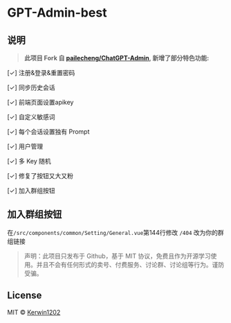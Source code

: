 # GPT-Admin-best

## 说明
> **此项目 Fork 自 [pailecheng/ChatGPT-Admin](https://github.com/pailecheng/ChatGPT-Admin), 新增了部分特色功能:**

[✓] 注册&登录&重置密码

[✓] 同步历史会话

[✓] 前端页面设置apikey

[✓] 自定义敏感词

[✓] 每个会话设置独有 Prompt

[✓] 用户管理

[✓] 多 Key 随机

[✓] 修复了按钮又大又粉

[✓] 加入群组按钮

## 加入群组按钮

在`/src/components/common/Setting/General.vue`第144行修改 `/404` 改为你的群组链接

> 声明：此项目只发布于 Github，基于 MIT 协议，免费且作为开源学习使用。并且不会有任何形式的卖号、付费服务、讨论群、讨论组等行为。谨防受骗。

## License
MIT © [Kerwin1202](./license)
